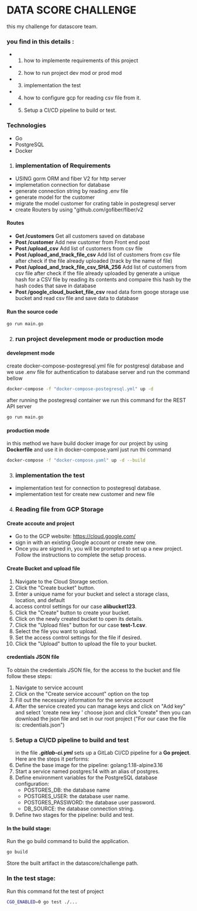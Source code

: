 # DATA SCORE CHALLENGE

this my challenge for datascore team.

### you find in this details :

- 1. how to implemente requirements of this project
- 2. how to run project dev mod or prod mod
- 3. implementation the test
- 4. how to configure gcp for reading csv file from it.
- 5. Setup a CI/CD pipeline to build or test.

### Technologies

- Go
- PostgreSQL
- Docker

1. ### implementation of Requirements

- USING gorm ORM and fiber V2 for http server
- implemetation connection for database
- generate connection string by reading .env file
- generate model for the customer
- migrate the model customer for crating table in postegresql server
- create Routers by using "github.com/gofiber/fiber/v2

#### Routes

- **Get /customers** Get all customers saved on database
- **Post /customer** Add new customer from Front end post
- **Post /upload_csv** Add list of customers from csv file
- **Post /upload_and_track_file_csv** Add list of customers from csv file after check if the file already uploaded (track by the name of file)
- **Post /upload_and_track_file_csv_SHA_256** Add list of customers from csv file after check if the file already uploaded by generate a unique hash for a CSV file by reading its contents and compaire this hash by the hash codes that save in database
- **Post /google_cloud_bucket_file_csv** read data form googe storage use bucket and read csv file and save data to database

#### Run the source code

```bash
go run main.go
```

2. ### run project develepment mode or production mode

#### develepment mode

create docker-compose-postegresql.yml file for postgresql database and we use .env file for authentication to database server and run the command bellow

```bash
docker-compose -f "docker-compose-postegresql.yml" up -d
```

after running the postegresql container we run this command for the REST API server

```bash
go run main.go
```

#### production mode

in this method we have build docker image for our project by using **Dockerfile** and use it in docker-compose.yaml
just run thi command

```bash
docker-compose -f "docker-compose.yaml" up -d --build
```

3. ### implementation the test

- implementation test for connection to postegresql database.
- implementation test for create new customer and new file

4. ### Reading file from GCP Storage

#### Create accoute and project

- Go to the GCP website: https://cloud.google.com/
- sign in with an existing Google account or create new one.
- Once you are signed in, you will be prompted to set up a new project. Follow the instructions to complete the setup process.

#### Create Bucket and upload file

1. Navigate to the Cloud Storage section.
2. Click the "Create bucket" button.
3. Enter a unique name for your bucket and select a storage class, location, and default
4. access control settings for our case **alibucket123**.
5. Click the "Create" button to create your bucket.
6. Click on the newly created bucket to open its details.
7. Click the "Upload files" button for our case **test-1.csv**.
8. Select the file you want to upload.
9. Set the access control settings for the file if desired.
10. Click the "Upload" button to upload the file to your bucket.

#### credentials JSON file

To obtain the credentials JSON file, for the access to the bucket and file follow these steps:

1. Navigate to service account
2. Click on the "Create service account" option on the top
3. Fill out the necessary information for the service account
4. After the service created you can manage keys and click on "Add key" and select 'create new key ' choose json and click "create" then you can download the json file and set in our root project ("For our case the file is: credentials.json")
5. ### Setup a CI/CD pipeline to build and test
   in the file **_.gitlab-ci.yml_** sets up a GitLab CI/CD pipeline for a **Go project**. Here are the steps it performs:
6. Define the base image for the pipeline: golang:1.18-alpine3.16
7. Start a service named postgres:14 with an alias of postgres.
8. Define environment variables for the PostgreSQL database configuration:
   - POSTGRES_DB: the database name
   - POSTGRES_USER: the database user name.
   - POSTGRES_PASSWORD: the database user password.
   - DB_SOURCE: the database connection string.
9. Define two stages for the pipeline: build and test.

#### In the build stage:

Run the go build command to build the application.

```bash
go build
```

Store the built artifact in the datascore/challenge path.

### In the test stage:

Run this command fot the test of project

```bash
CGO_ENABLED=0 go test ./...
```
